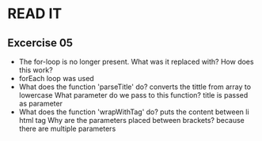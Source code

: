# READ IT
## Excercise 05
* The for-loop is no longer present.
  What was it replaced with? How does this work?
* forEach loop was used
* What does the function 'parseTitle' do?
  converts the tittle from array to lowercase
  What parameter do we pass to this function?
  title is passed as parameter
* What does the function 'wrapWithTag' do?
  puts the content between li html tag
  Why are the parameters placed between brackets?
  because there are multiple parameters
